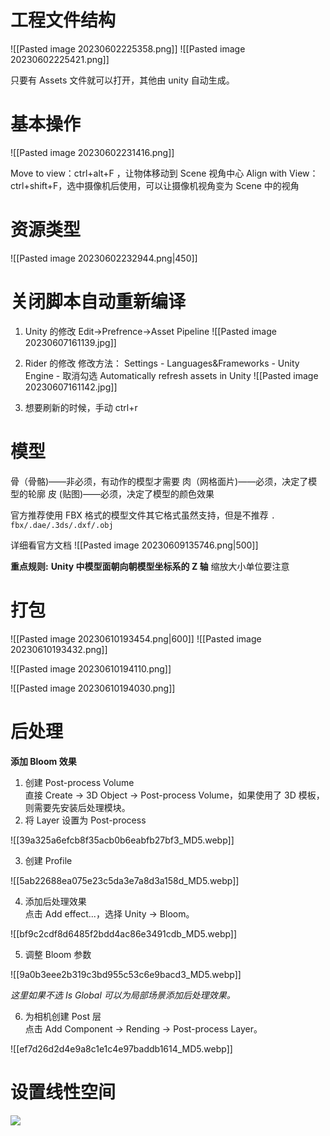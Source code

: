 # 工程文件结构
![[Pasted image 20230602225358.png]]
![[Pasted image 20230602225421.png]]

只要有 Assets 文件就可以打开，其他由 unity 自动生成。

# 基本操作
![[Pasted image 20230602231416.png]]

Move to view：ctrl+alt+F   ，让物体移动到 Scene 视角中心
Align with View：ctrl+shift+F，选中摄像机后使用，可以让摄像机视角变为 Scene 中的视角


# 资源类型
![[Pasted image 20230602232944.png|450]]
# 关闭脚本自动重新编译
1. Unity 的修改
Edit->Prefrence->Asset Pipeline
![[Pasted image 20230607161139.jpg]]

2. Rider 的修改
修改方法： Settings - Languages&Frameworks - Unity Engine - 取消勾选 Automatically refresh assets in Unity
![[Pasted image 20230607161142.jpg]]
3. 想要刷新的时候，手动 ctrl+r

# 模型
骨（骨骼)——非必须，有动作的模型才需要
肉（网格面片)——必须，决定了模型的轮廓
皮 (贴图)——必须，决定了模型的颜色效果

官方推荐使用 FBX 格式的模型文件其它格式虽然支持，但是不推荐
`. fbx/.dae/.3ds/.dxf/.obj`

详细看官方文档
![[Pasted image 20230609135746.png|500]]

**重点规则:**
**Unity 中模型面朝向朝模型坐标系的 Z 轴**
缩放大小单位要注意


# 打包
![[Pasted image 20230610193454.png|600]]
![[Pasted image 20230610193432.png]]


![[Pasted image 20230610194110.png]]

![[Pasted image 20230610194030.png]]

# 后处理
**添加 Bloom 效果**
1. 创建 Post-process Volume  
    直接 Create -> 3D Object -> Post-process Volume，如果使用了 3D 模板，则需要先安装后处理模块。
2. 将 Layer 设置为 Post-process

![[39a325a6efcb8f35acb0b6eabfb27bf3_MD5.webp]]

3. 创建 Profile

![[5ab22688ea075e23c5da3e7a8d3a158d_MD5.webp]]

4. 添加后处理效果  
    点击 Add effect...，选择 Unity -> Bloom。

![[bf9c2cdf8d6485f2bdd4ac86e3491cdb_MD5.webp]]

5. 调整 Bloom 参数

![[9a0b3eee2b319c3bd955c53c6e9bacd3_MD5.webp]]

_这里如果不选 Is Global 可以为局部场景添加后处理效果。_

6. 为相机创建 Post 层  
    点击 Add Component -> Rending -> Post-process Layer。

![[ef7d26d2d4e9a8c1e1c4e97baddb1614_MD5.webp]]

# 设置线性空间

![](<images/1686829466971.png>)

